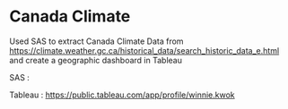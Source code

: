 # Canada Climate 
Used SAS to extract Canada Climate Data from https://climate.weather.gc.ca/historical_data/search_historic_data_e.html  and create a geographic dashboard in Tableau


SAS : 


Tableau : https://public.tableau.com/app/profile/winnie.kwok
